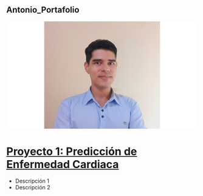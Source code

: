 ## Antonio_Portafolio

![Photo](https://github.com/a-jimenezc/a-jimenezc.github.io/blob/main/img.png)

# [Proyecto 1: Predicción de Enfermedad Cardiaca](https://github.com/a-jimenezc/Deep_learning_project)

- Descripción 1
- Descripción 2
